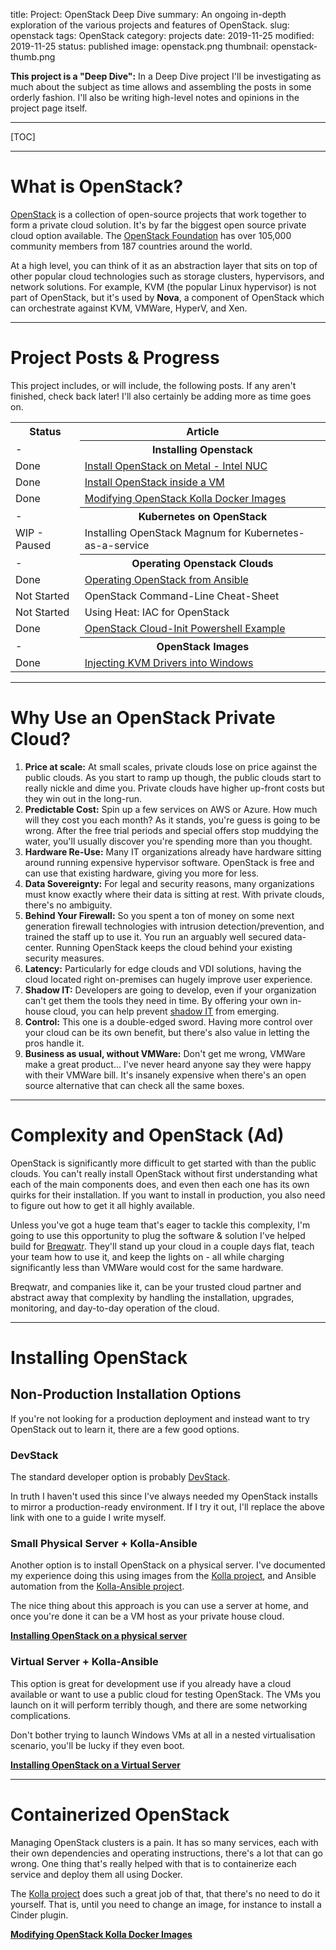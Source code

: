 title: Project: OpenStack Deep Dive
summary: An ongoing in-depth exploration of the various projects and features of OpenStack.
slug: openstack
tags: OpenStack
category: projects
date: 2019-11-25
modified: 2019-11-25
status: published
image: openstack.png
thumbnail: openstack-thumb.png


**This project is a "Deep Dive":** In a Deep Dive project I'll be investigating
as much about the subject as time allows and assembling the posts in some
orderly fashion. I'll also be writing high-level notes and opinions in the
project page itself.


---

[TOC]

---


# What is OpenStack?

[OpenStack](https://www.openstack.org/) is a collection of open-source projects
that work together to form a private cloud solution. It's by far the
biggest open source private cloud option available. The [OpenStack Foundation](https://www.openstack.org/foundation/)
has over 105,000 community members from 187 countries around the world.

At a high level, you can think of it as an abstraction layer that sits on top
of other popular cloud technologies such as storage clusters, hypervisors, and
network solutions. For example, KVM (the popular Linux hypervisor) is not part
of OpenStack, but it's used by **Nova**, a component of OpenStack which can
orchestrate against KVM, VMWare, HyperV, and Xen.


---

# Project Posts & Progress

This project includes, or will include, the following posts.
If any aren't finished, check back later! I'll also certainly be adding more
as time goes on.

<table class="project-table">
  <tr>
    <th>Status</th>
    <th>Article</th>
  </tr>
  <tr>
    <td>-</td>
    <th>
      Installing Openstack
    </th>
  </tr>
  <tr>
    <td>Done</td>
    <td>
      <a href="/openstack-aio-ka-metal.html">
        Install OpenStack on Metal - Intel NUC
      </a>
    </td>
  </tr>
  <tr>
    <td>Done</td>
    <td>
      <a href="/openstack-aio-ka-vm.html">
        Install OpenStack inside a VM
      </a>
    </td>
  </tr>
  <tr>
    <td>Done</td>
    <td>
      <a href="/openstack-kolla-custom-plugin.html">
        Modifying OpenStack Kolla Docker Images
      </a>
    </td>
  </tr>
  <tr>
    <td>-</td>
    <th>Kubernetes on OpenStack</th>
  </tr>
  <tr>
    <td>WIP - Paused</td>
    <td>Installing OpenStack Magnum for Kubernetes-as-a-service</td>
  </tr>
  <tr>
    <td>-</td>
    <th>Operating Openstack Clouds</th>
  </tr>
  <tr>
    <td>Done</td>
    <td>
      <a href="/openstack-ansible.html">
        Operating OpenStack from Ansible
      </a>
    </td>
  <tr>
    <td>Not Started</td>
    <td>OpenStack Command-Line Cheat-Sheet</td>
  </tr>
  <tr>
    <td>Not Started</td>
    <td>Using Heat: IAC for OpenStack</td>
  </tr>
  <tr>
    <td>Done</td>
    <td>
      <a href="/openstack-cloudinit-powershell.html">
        OpenStack Cloud-Init Powershell Example
      </a>
    </td>
  </tr>
  <tr>
    <td>-</td>
    <th>OpenStack Images</th>
  </tr>
  <tr>
    <td>Done</td>
    <td>
      <a href="windows-kvm-drivers">
        Injecting KVM Drivers into Windows
      </a>
    </td>
  </tr>
</table>

---


# Why Use an OpenStack Private Cloud?

1. **Price at scale:** At small scales, private clouds lose on price
   against the public clouds. As you start to ramp up though, the public clouds
   start to really nickle and dime you. Private clouds have higher up-front
   costs but they win out in the long-run.
1. **Predictable Cost:** Spin up a few services on AWS or Azure. How much will
   they cost you each month? As it stands, you're guess is going to be wrong.
   After the free trial periods and special offers stop muddying the water,
   you'll usually discover you're spending more than you thought.
1. **Hardware Re-Use:** Many IT organizations already have hardware sitting
   around running expensive hypervisor software. OpenStack is free and can use
   that existing hardware, giving you more for less.
1. **Data Sovereignty:** For legal and security reasons, many organizations
   must know exactly where their data is sitting at rest. With private clouds,
   there's no ambiguity.
1. **Behind Your Firewall:** So you spent a ton of money on some next
   generation firewall technologies with intrusion detection/prevention, and
   trained the staff up to use it. You run an arguably well secured
   data-center. Running OpenStack keeps the cloud behind your existing security
   measures.
1. **Latency:** Particularly for edge clouds and VDI solutions, having the
   cloud located right on-premises can hugely improve user experience.
1. **Shadow IT:** Developers are going to develop, even if your organization
   can't get them the tools they need in time. By offering your own in-house
   cloud, you can help prevent
   [shadow IT](https://en.wikipedia.org/wiki/Shadow_IT) from emerging.
1. **Control:** This one is a double-edged sword. Having more control over your
   cloud can be its own benefit, but there's also value in letting the pros
   handle it.
1. **Business as usual, without VMWare:** Don't get me wrong, VMWare make a
   great product... I've never heard anyone say they were happy with their
   VMWare bill. It's insanely expensive when there's an open source alternative
   that can check all the same boxes.

---


# Complexity and OpenStack (Ad)

OpenStack is significantly more difficult to get started with than the public
clouds. You can't really install OpenStack without first understanding what
each of the main components does, and even then each one has its own quirks for
their installation. If you want to install in production, you also need to
figure out how to get it all highly available.

Unless you've got a huge team that's eager to tackle this complexity, I'm going
to use this opportunity to plug the software & solution I've helped build for
[Breqwatr](https://breqwatr.com). They'll stand up your cloud in a couple days
flat, teach your team how to use it, and keep the lights on - all while
charging significantly less than VMWare would cost for the same hardware.

Breqwatr, and companies like it, can be your trusted cloud partner and abstract
away that complexity by handling the installation, upgrades, monitoring, and
day-to-day operation of the cloud.


---


# Installing OpenStack

## Non-Production Installation Options

If you're not looking for a production deployment and instead want to try
OpenStack out to learn it, there are a few good options.


### DevStack

The standard developer option is probably [DevStack](https://docs.openstack.org/devstack/latest/).

In truth I haven't used this since I've always needed my OpenStack installs to
mirror a production-ready environment. If I try it out, I'll replace the above
link with one to a guide I write myself.

### Small Physical Server + Kolla-Ansible

Another option is to install OpenStack on a physical server. I've documented
my experience doing this using images from the [Kolla project](https://github.com/openstack/kolla),
and Ansible automation from the [Kolla-Ansible project](https://github.com/openstack/kolla-ansible).

The nice thing about this approach is you can use a server at home, and once
you're done it can be a VM host as your private house cloud.

**[Installing OpenStack on a physical server](/openstack-aio-ka-metal.html)**


### Virtual Server + Kolla-Ansible

This option is great for development use if you already have a cloud available
or want to use a public cloud for testing OpenStack. The VMs you launch on it
will perform terribly though, and there are some networking complications.

Don't bother trying to launch Windows VMs at all in a nested virtualisation
scenario, you'll be lucky if they even boot.

**[Installing OpenStack on a Virtual Server](/openstack-aio-ka-vm.html)**


---

# Containerized OpenStack

Managing OpenStack clusters is a pain. It has so many services, each with their
own dependencies and operating instructions, there's a lot that can go wrong.
One thing that's really helped with that is to containerize each service and
deploy them all using Docker.

The [Kolla project](https://github.com/openstack/kolla) does such a great job
of that, that there's no need to do it yourself. That is, until you need to
change an image, for instance to install a Cinder plugin.

**[Modifying OpenStack Kolla Docker Images](/copenstack-kolla-custom-plugin.html)**
